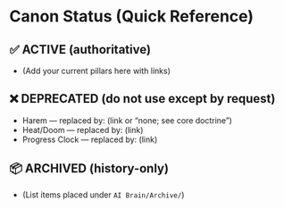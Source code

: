# Canon Status (Quick Reference)

## ✅ ACTIVE (authoritative)
- (Add your current pillars here with links)

## ❌ DEPRECATED (do not use except by request)
- Harem — replaced by: (link or “none; see core doctrine”)
- Heat/Doom — replaced by: (link)
- Progress Clock — replaced by: (link)

## 📦 ARCHIVED (history-only)
- (List items placed under `AI Brain/Archive/`)
